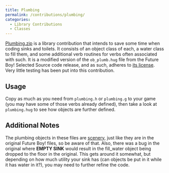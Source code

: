 ```yaml
---
title: Plumbing
permalink: /contributions/plumbing/
categories: 
  - Library Contributions
  - Classes
---
```


[Plumbing.zip](https://raw.githubusercontent.com/hugoif/library-contributions/main/plumbing.zip) is a
library contribution that intends to save some time when coding sinks
and toilets. It consists of an object class of each, a water class to
fill them, and some additional verb routines for verbs often associated
with such. It is a modified version of the `ob_plumb.hug` file from the
Future Boy! Selected Source code release, and as such, adheres to 
[its license](misc/future-boy-license/).
Very little testing has been put into this contribution.

## Usage

Copy as much as you need from `plumbing.h` or `plumbing.g` to your game
(you may have some of those verbs already defined), then take a look at
`plumbing.hug` to see how objects are further defined.

## Additional Notes

The plumbing objects in these files are [scenery](basics/scenery/),
just like they are in the original Future Boy! files, so be aware of
that. Also, there was a bug in the original where **EMPTY SINK** would
result in the fill_water object being dropped to the floor in the
original. This gets around it somewhat, but depending on how much
utility your sink has (can objects be put in it while it has water in
it?), you may need to further refine the code.
